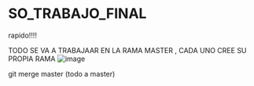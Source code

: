 # SO_TRABAJO_FINAL
rapido!!!!

TODO SE VA A TRABAJAAR EN LA RAMA MASTER , CADA UNO CREE SU PROPIA RAMA
![image](https://github.com/jayan04mcc/SO_TRABAJO_FINAL/assets/104178976/387357f0-94af-4db6-aec2-e8a3b93abb1f)

git merge master (todo a master)

